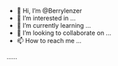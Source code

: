 - 👋 Hi, I’m @Berrylenzer
- 👀 I’m interested in ...
- 🌱 I’m currently learning ...
- 💞️ I’m looking to collaborate on ...
- 📫 How to reach me ...

<!---
Berrylenzer/Berrylenzer is a ✨ special ✨ repository because its `README.md` (this file) appears on your GitHub profile.
You can click the Preview link to take a look at your changes.
--->
......

